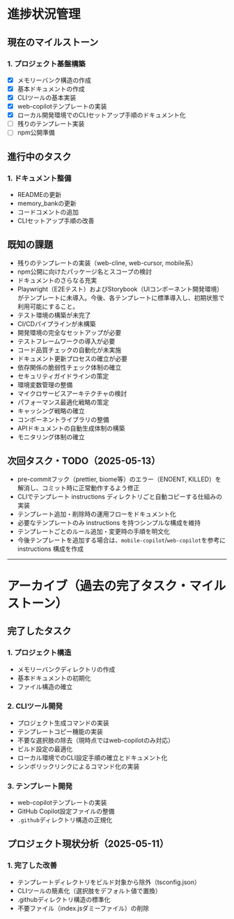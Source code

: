 <!-- 進捗状況管理 -->

# 進捗状況管理

## 現在のマイルストーン

### 1. プロジェクト基盤構築

* [x] メモリーバンク構造の作成
* [x] 基本ドキュメントの作成
* [x] CLIツールの基本実装
* [x] web-copilotテンプレートの実装
* [x] ローカル開発環境でのCLIセットアップ手順のドキュメント化
* [ ] 残りのテンプレート実装
* [ ] npm公開準備

## 進行中のタスク

### 1. ドキュメント整備

* READMEの更新
* memory_bankの更新
* コードコメントの追加
* CLIセットアップ手順の改善

## 既知の課題

* 残りのテンプレートの実装（web-cline, web-cursor, mobile系）
* npm公開に向けたパッケージ名とスコープの検討
* ドキュメントのさらなる充実
* Playwright（E2Eテスト）およびStorybook（UIコンポーネント開発環境）がテンプレートに未導入。今後、各テンプレートに標準導入し、初期状態で利用可能にすること。
* テスト環境の構築が未完了
* CI/CDパイプラインが未構築
* 開発環境の完全なセットアップが必要
* テストフレームワークの導入が必要
* コード品質チェックの自動化が未実施
* ドキュメント更新プロセスの確立が必要
* 依存関係の脆弱性チェック体制の確立
* セキュリティガイドラインの策定
* 環境変数管理の整備
* マイクロサービスアーキテクチャの検討
* パフォーマンス最適化戦略の策定
* キャッシング戦略の確立
* コンポーネントライブラリの整備
* APIドキュメントの自動生成体制の構築
* モニタリング体制の確立

## 次回タスク・TODO（2025-05-13）

* pre-commitフック（prettier, biome等）のエラー（ENOENT, KILLED）を解消し、コミット時に正常動作するよう修正
* CLIでテンプレート instructions ディレクトリごと自動コピーする仕組みの実装
* テンプレート追加・削除時の運用フローをドキュメント化
* 必要なテンプレートのみ instructions を持つシンプルな構成を維持
* テンプレートごとのルール追加・変更時の手順を明文化
* 今後テンプレートを追加する場合は、`mobile-copilot`/`web-copilot`を参考に instructions 構成を作成

---

# アーカイブ（過去の完了タスク・マイルストーン）

## 完了したタスク

### 1. プロジェクト構造

* メモリーバンクディレクトリの作成
* 基本ドキュメントの初期化
* ファイル構造の確立

### 2. CLIツール開発

* プロジェクト生成コマンドの実装
* テンプレートコピー機能の実装
* 不要な選択肢の除去（現時点ではweb-copilotのみ対応）
* ビルド設定の最適化
* ローカル環境でのCLI設定手順の確立とドキュメント化
* シンボリックリンクによるコマンド化の実装

### 3. テンプレート開発

* web-copilotテンプレートの実装
* GitHub Copilot設定ファイルの整備
* `.github`ディレクトリ構造の正規化

## プロジェクト現状分析（2025-05-11）

### 1. 完了した改善

* テンプレートディレクトリをビルド対象から除外（tsconfig.json）
* CLIツールの簡素化（選択肢をデフォルト値で置換）
* .githubディレクトリ構造の標準化
* 不要ファイル（index.jsダミーファイル）の削除
